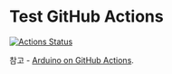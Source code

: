 # Test GitHub Actions 

[![Actions Status](https://github.com/jbkim/Github_action/workflows/test/badge.svg)](https://github.com/jbkim/Github_action/actions)

참고 - [Arduino on GitHub Actions](https://blog.arduino.cc/2019/11/14/arduino-on-github-actions/).
